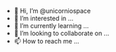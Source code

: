 - 👋 Hi, I’m @unicorniospace
- 👀 I’m interested in ...
- 🌱 I’m currently learning ...
- 💞️ I’m looking to collaborate on ...
- 📫 How to reach me ...

<!---
unicorniospace/unicorniospace is a ✨ special ✨ repository because its `README.md` (this file) appears on your GitHub profile.
You can click the Preview link to take a look at your changes.
--->
